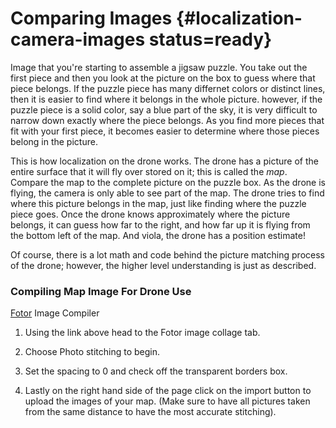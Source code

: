 # Comparing Images {#localization-camera-images status=ready}

Image that you're starting to assemble a jigsaw puzzle. You take out the first piece and then you look at the picture on the box to guess where that piece belongs. If the puzzle piece has many differnet colors or distinct lines, then it is easier to find where it belongs in the whole picture. however, if the puzzle piece is a solid color, say a blue part of the sky, it is very difficult to narrow down exactly where the piece belongs. As you find more pieces that fit with your first piece, it becomes easier to determine where those pieces belong in the picture.

This is how localization on the drone works. The drone has a picture of the entire surface that it will fly over stored on it; this is called the _map_. Compare the map to the complete picture on the puzzle box. As the drone is flying, the camera is only able to see part of the map. The drone tries to find where this picture belongs in the map, just like finding where the puzzle piece goes. Once the drone knows approximately where the picture belongs, it can guess how far to the right, and how far up it is flying from the bottom left of the map. And viola, the drone has a position estimate!

Of course, there is a lot math and code behind the picture matching process of the drone; however, the higher level understanding is just as described.

### Compiling Map Image For Drone Use 

[Fotor](https://www.fotor.com/creat/collage) Image Compiler

1. Using the link above head to the Fotor image collage tab.

2. Choose Photo stitching to begin.

3. Set the spacing to 0 and check off the transparent borders box.

4. Lastly on the right hand side of the page click on the import button to upload the images of your map. (Make sure to have all pictures taken from the same distance to have the most accurate stitching).

 
